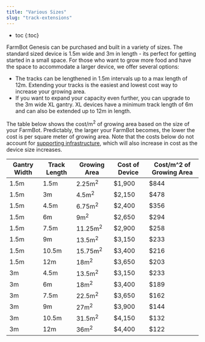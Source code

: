```yaml
---
title: "Various Sizes"
slug: "track-extensions"
---
```


* toc
{:toc}

FarmBot Genesis can be purchased and built in a variety of sizes. The standard sized device is 1.5m wide and 3m in length - its perfect for getting started in a small space. For those who want to grow more food and have the space to accommodate a larger device, we offer several options:
  * The tracks can be lengthened in 1.5m intervals up to a max length of 12m. Extending your tracks is the easiest and lowest cost way to increase your growing area.
  * If you want to expand your capacity even further, you can upgrade to the 3m wide XL gantry. XL devices have a minimum track length of 6m and can also be extended up to 12m in length.

The table below shows the cost/m<sup>2</sup> of growing area based on the size of your FarmBot. Predictably, the larger your FarmBot becomes, the lower the cost is per square meter of growing area. Note that the costs below do not account for [supporting infrastructure](../../FarmBot-Genesis-V1-3/tracks.md), which will also increase in cost as the device size increases.

|Gantry Width                  |Track Length                  |Growing Area                  |Cost of Device                |Cost/m^2 of Growing Area      |
|------------------------------|------------------------------|------------------------------|------------------------------|------------------------------|
|1.5m                          |1.5m                          |2.25m<sup>2</sup>             |$1,900                        |$844
|1.5m                          |3m                            |4.5m<sup>2</sup>              |$2,150                        |$478
|1.5m                          |4.5m                          |6.75m<sup>2</sup>             |$2,400                        |$356
|1.5m                          |6m                            |9m<sup>2</sup>                |$2,650                        |$294
|1.5m                          |7.5m                          |11.25m<sup>2</sup>            |$2,900                        |$258
|1.5m                          |9m                            |13.5m<sup>2</sup>             |$3,150                        |$233
|1.5m                          |10.5m                         |15.75m<sup>2</sup>            |$3,400                        |$216
|1.5m                          |12m                           |18m<sup>2</sup>               |$3,650                        |$203
|3m                            |4.5m                          |13.5m<sup>2</sup>             |$3,150                        |$233
|3m                            |6m                            |18m<sup>2</sup>               |$3,400                        |$189
|3m                            |7.5m                          |22.5m<sup>2</sup>             |$3,650                        |$162
|3m                            |9m                            |27m<sup>2</sup>               |$3,900                        |$144
|3m                            |10.5m                         |31.5m<sup>2</sup>             |$4,150                        |$132
|3m                            |12m                           |36m<sup>2</sup>               |$4,400                        |$122

